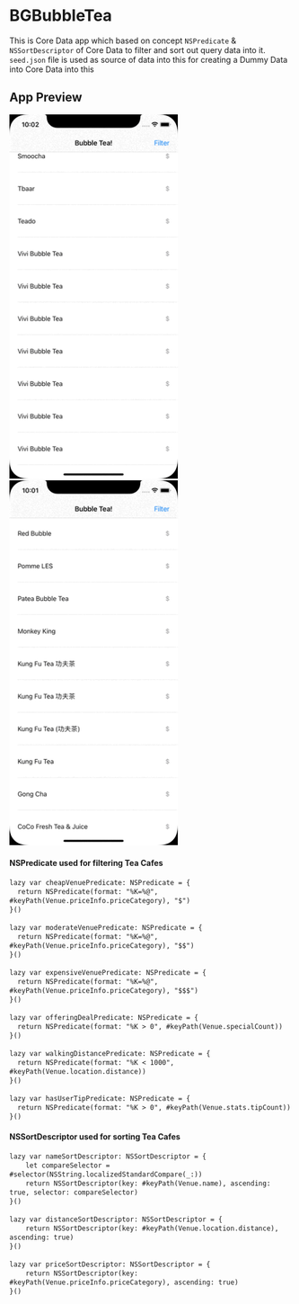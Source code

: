 # BGBubbleTea
This is Core Data app which based on concept ```NSPredicate``` & ```NSSortDescriptor``` of Core Data to filter and sort out query data into it. ```seed.json``` file is used as source of data into this for creating a Dummy Data into Core Data into this

## App Preview
<kbd>
<img src="Screenshot/BubbleTea1.gif" alt="BubbleTea1" width="300" />
</kbd>
 &nbsp; &nbsp; &nbsp; &nbsp;
 <kbd>
<img src="Screenshot/BubbleTea2.gif" alt="BubbleTea2" width="300" />
</kbd>


#### NSPredicate used for filtering Tea Cafes

```
lazy var cheapVenuePredicate: NSPredicate = {
  return NSPredicate(format: "%K=%@", #keyPath(Venue.priceInfo.priceCategory), "$")
}()

lazy var moderateVenuePredicate: NSPredicate = {
  return NSPredicate(format: "%K=%@", #keyPath(Venue.priceInfo.priceCategory), "$$")
}()

lazy var expensiveVenuePredicate: NSPredicate = {
  return NSPredicate(format: "%K=%@", #keyPath(Venue.priceInfo.priceCategory), "$$$")
}()

lazy var offeringDealPredicate: NSPredicate = {
  return NSPredicate(format: "%K > 0", #keyPath(Venue.specialCount))
}()

lazy var walkingDistancePredicate: NSPredicate = {
  return NSPredicate(format: "%K < 1000", #keyPath(Venue.location.distance))
}()

lazy var hasUserTipPredicate: NSPredicate = {
  return NSPredicate(format: "%K > 0", #keyPath(Venue.stats.tipCount))
}()
```

#### NSSortDescriptor used for sorting Tea Cafes

```
lazy var nameSortDescriptor: NSSortDescriptor = {
    let compareSelector = #selector(NSString.localizedStandardCompare(_:))
    return NSSortDescriptor(key: #keyPath(Venue.name), ascending: true, selector: compareSelector)
}()

lazy var distanceSortDescriptor: NSSortDescriptor = {
    return NSSortDescriptor(key: #keyPath(Venue.location.distance), ascending: true)
}()

lazy var priceSortDescriptor: NSSortDescriptor = {
    return NSSortDescriptor(key: #keyPath(Venue.priceInfo.priceCategory), ascending: true)
}()
```

